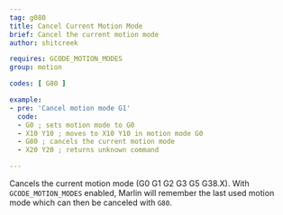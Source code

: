 ```yaml
---
tag: g080
title: Cancel Current Motion Mode
brief: Cancel the current motion mode
author: shitcreek

requires: GCODE_MOTION_MODES
group: motion

codes: [ G80 ]

example:
- pre: 'Cancel motion mode G1'
  code:
  - G0 ; sets motion mode to G0
  - X10 Y10 ; moves to X10 Y10 in motion mode G0
  - G80 ; cancels the current motion mode
  - X20 Y20 ; returns unknown command

---
```


Cancels the current motion mode (G0 G1 G2 G3 G5 G38.X). With `GCODE_MOTION_MODES` enabled, Marlin will remember the last used motion mode which can then be canceled with `G80`.

